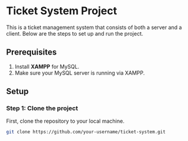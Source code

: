# Ticket System Project

This is a ticket management system that consists of both a server and a client. Below are the steps to set up and run the project.

## Prerequisites

1. Install **XAMPP** for MySQL.
2. Make sure your MySQL server is running via XAMPP.

## Setup

### Step 1: Clone the project

First, clone the repository to your local machine.

```bash
git clone https://github.com/your-username/ticket-system.git
